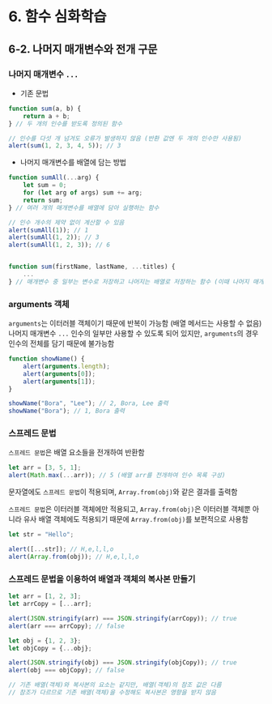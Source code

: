 # 6. 함수 심화학습
## 6-2. 나머지 매개변수와 전개 구문
### 나머지 매개변수 `...`
- 기존 문법
```javascript
function sum(a, b) {
    return a + b;
} // 두 개의 인수를 받도록 정의된 함수

// 인수를 다섯 개 넘겨도 오류가 발생하지 않음 (반환 값엔 두 개의 인수만 사용됨)
alert(sum(1, 2, 3, 4, 5)); // 3
```
- 나머지 매개변수를 배열에 담는 방법
```javascript
function sumAll(...arg) {
    let sum = 0;
    for (let arg of args) sum += arg;
    return sum;
} // 여러 개의 매개변수를 배열에 담아 실행하는 함수

// 인수 개수의 제약 없이 계산할 수 있음
alert(sumAll(1)); // 1
alert(sumAll(1, 2)); // 3
alert(sumAll(1, 2, 3)); // 6


function sum(firstName, lastName, ...titles) {
    ...
} // 매개변수 중 일부는 변수로 저장하고 나머지는 배열로 저장하는 함수 (이때 나머지 매개변수는 항상 마지막에 있어야 함)
```
### arguments 객체
`arguments`는 이터러블 객체이기 때문에 반복이 가능함 (배열 메서드는 사용할 수 없음)  
나머지 매개변수 `...` 인수의 일부만 사용할 수 있도록 되어 있지만, `arguments`의 경우 인수의 전체를 담기 때문에 불가능함
```javascript
function showName() {
    alert(arguments.length);
    alert(arguments[0]);
    alert(arguments[1]);
}

showName("Bora", "Lee"); // 2, Bora, Lee 출력
showName("Bora"); // 1, Bora 출력
```
### 스프레드 문법
`스프레드 문법`은 배열 요소들을 전개하여 반환함
```javascript
let arr = [3, 5, 1];
alert(Math.max(...arr)); // 5 (배열 arr를 전개하여 인수 목록 구성)
```
문자열에도 `스프레드 문법`이 적용되며, `Array.from(obj)`와 같은 결과를 출력함  

`스프레드 문법`은 이터러블 객체에만 적용되고, `Array.from(obj)`은 이터러블 객체뿐 아니라 유사 배열 객체에도 적용되기 때문에 `Array.from(obj)`를 보편적으로 사용함 
```javascript
let str = "Hello";

alert([...str]); // H,e,l,l,o
alert(Array.from(obj)); // H,e,l,l,o
```
### 스프레드 문법을 이용하여 배열과 객체의 복사본 만들기
```javascript
let arr = [1, 2, 3];
let arrCopy = [...arr];

alert(JSON.stringify(arr) === JSON.stringify(arrCopy)); // true
alert(arr === arrCopy); // false

let obj = {1, 2, 3};
let objCopy = {...obj};

alert(JSON.stringify(obj) === JSON.stringify(objCopy)); // true
alert(obj === objCopy); // false

// 기존 배열(객체)와 복사본의 요소는 같지만, 배열(객체)의 참조 값은 다름
// 참조가 다르므로 기존 배열(객체)을 수정해도 복사본은 영향을 받지 않음
```
